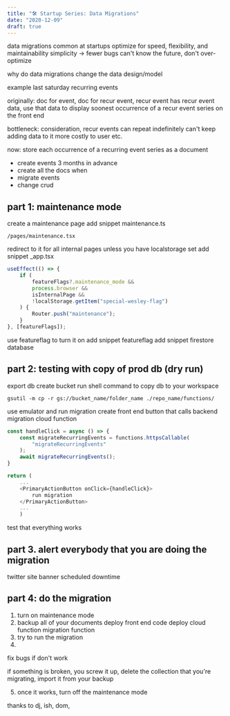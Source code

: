 ```yaml
---
title: "🛠️ Startup Series: Data Migrations"
date: "2020-12-09"
draft: true
---
```


data migrations common at startups
optimize for speed, flexibility, and maintainability 
simplicity -> fewer bugs
can't know the future, don't over-optimize

why do data migrations
change the data design/model

example
last saturday recurring events

originally: doc for event, doc for recur event, recur event has recur event data, use that data to display soonest occurrence of a recur event series on the front end

bottleneck:
consideration, recur events can repeat indefinitely
can't keep adding data to it
more costly to user
etc.

now: store each occurrence of a recurring event series as a document
- create events 3 months in advance
- create all the docs when 
- migrate events
- change crud

## part 1: maintenance mode

create a maintenance page
add snippet maintenance.ts

`/pages/maintenance.tsx`

redirect to it for all internal pages unless you have localstorage set
add snippet _app.tsx

```js
useEffect(() => {
	if (
		featureFlags?.maintenance_mode &&
		process.browser &&
		isInternalPage &&
		!localStorage.getItem("special-wesley-flag")
	) {
		Router.push("maintenance");
	}
}, [featureFlags]);
```

use featureflag to turn it on
add snippet featureflag
add snippet firestore database

## part 2: testing with copy of prod db (dry run)

export db
create bucket
run shell command to copy db to your workspace

`gsutil -m cp -r gs://bucket_name/folder_name ./repo_name/functions/`

use emulator and run migration
create front end button that calls backend migration cloud function

```js
const handleClick = async () => {
  	const migrateRecurringEvents = functions.httpsCallable(
    	"migrateRecurringEvents"
  	);
  	await migrateRecurringEvents();
}

return (
	...
	<PrimaryActionButton onClick={handleClick}>
		run migration
	</PrimaryActionButton>
	...
	)
```

test that everything works

## part 3. alert everybody that you are doing the migration
twitter
site banner
scheduled downtime

## part 4: do the migration

1. turn on maintenance mode
2. backup all of your documents
deploy front end code
deploy cloud function migration function
3. try to run the migration
4. 
fix bugs if don't work

if something is broken, you screw it up, delete the collection that you're migrating, import it from your backup

5. once it works, turn off the maintenance mode




thanks to dj, ish, dom,